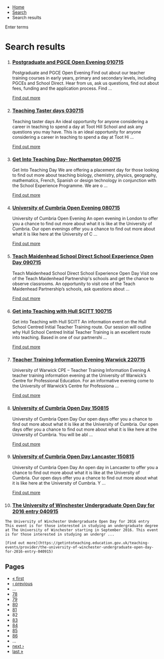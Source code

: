 *   [Home](/)
*   [Search](/search)
*   Search results

Enter terms 

Search results
==============

1.  ### [Postgraduate and PGCE Open Evening 010715](https://getintoteaching.education.gov.uk/teaching-events/listing/postgraduate-and-pgce-open-evening-010715)
    
    Postgraduate and PGCE Open Evening Find out about our teacher training courses in early years, primary and secondary levels, including PGCEs and School Direct. Hear from us, ask us questions, find out about fees, funding and the application process. Find ...
    
    [Find out more](https://getintoteaching.education.gov.uk/teaching-events/listing/postgraduate-and-pgce-open-evening-010715)
    
2.  ### [Teaching Taster days 030715](https://getintoteaching.education.gov.uk/teaching-events/listing/teaching-taster-days-030715)
    
    Teaching taster days An ideal opportunity for anyone considering a career in teaching to spend a day at Toot Hill School and ask any questions you may have. This is an ideal opportunity for anyone considering a career in teaching to spend a day at Toot Hi ...
    
    [Find out more](https://getintoteaching.education.gov.uk/teaching-events/listing/teaching-taster-days-030715)
    
3.  ### [Get Into Teaching Day- Northampton 060715](https://getintoteaching.education.gov.uk/teaching-events/listing/get-into-teaching-day-northampton-060715)
    
    Get Into Teaching Day We are offering a placement day for those looking to find out more about teaching biology, chemistry, physics, geography, mathematics, French, Spanish or design technology in conjunction with the School Experience Programme. We are o ...
    
    [Find out more](https://getintoteaching.education.gov.uk/teaching-events/listing/get-into-teaching-day-northampton-060715)
    
4.  ### [University of Cumbria Open Evening 080715](https://getintoteaching.education.gov.uk/university-of-cumbria-open-evening-080715)
    
    University of Cumbria Open Evening An open evening in London to offer you a chance to find out more about what it is like at the University of Cumbria. Our open evenings offer you a chance to find out more about what it is like here at the University of C ...
    
    [Find out more](https://getintoteaching.education.gov.uk/university-of-cumbria-open-evening-080715)
    
5.  ### [Teach Maidenhead School Direct School Experience Open Day 090715](https://getintoteaching.education.gov.uk/teaching-events/listing/teach-maidenhead-school-direct-school-experience-open-day-090715)
    
    Teach Maidenhead School Direct School Experience Open Day Visit one of the Teach Maidenhead Partnership's schools and get the chance to observe classrooms. An opportunity to visit one of the Teach Maidenhead Partnership’s schools, ask questions about ...
    
    [Find out more](https://getintoteaching.education.gov.uk/teaching-events/listing/teach-maidenhead-school-direct-school-experience-open-day-090715)
    
6.  ### [Get into Teaching with Hull SCITT 100715](https://getintoteaching.education.gov.uk/teaching-events/listing/get-into-teaching-with-hull-scitt-100715)
    
    Get into Teaching with Hull SCITT An information event on the Hull School Centred Initial Teacher Training route. Our session will outline why Hull School Centred Initial Teacher Training is an excellent route into teaching. Based in one of our partnershi ...
    
    [Find out more](https://getintoteaching.education.gov.uk/teaching-events/listing/get-into-teaching-with-hull-scitt-100715)
    
7.  ### [Teacher Training Information Evening Warwick 220715](https://getintoteaching.education.gov.uk/teaching-events/provider/university-of-warwick-teacher-training-information-evening-220715)
    
    University of Warwick CPE – Teacher Training Information Evening A teacher training information evening at the University of Warwick’s Centre for Professional Education. For an informative evening come to the University of Warwick’s Centre for Professiona ...
    
    [Find out more](https://getintoteaching.education.gov.uk/teaching-events/provider/university-of-warwick-teacher-training-information-evening-220715)
    
8.  ### [University of Cumbria Open Day 150815](https://getintoteaching.education.gov.uk/teaching-events/provider/university-of-cumbria-open-day-150815)
    
    University of Cumbria Open Day Our open days offer you a chance to find out more about what it is like at the University of Cumbria. Our open days offer you a chance to find out more about what it is like here at the University of Cumbria. You will be abl ...
    
    [Find out more](https://getintoteaching.education.gov.uk/teaching-events/provider/university-of-cumbria-open-day-150815)
    
9.  ### [University of Cumbria Open Day Lancaster 150815](https://getintoteaching.education.gov.uk/teaching-events/provider/university-of-cumbria-open-day-lancaster-150815)
    
    University of Cumbria Open Day An open day in Lancaster to offer you a chance to find out more about what it is like at the University of Cumbria. Our open days offer you a chance to find out more about what it is like here at the University of Cumbria. Y ...
    
    [Find out more](https://getintoteaching.education.gov.uk/teaching-events/provider/university-of-cumbria-open-day-lancaster-150815)
    
10.  ### [The University of Winchester Undergraduate Open Day for 2016 entry 040915](https://getintoteaching.education.gov.uk/teaching-events/provider/the-university-of-winchester-undergraduate-open-day-for-2016-entry-040915)
    
    The University of Winchester Undergraduate Open Day for 2016 entry This event is for those interested in studying an undergraduate degree at The University of Winchester starting in September 2016. This event is for those interested in studying an undergr ...
    
    [Find out more](https://getintoteaching.education.gov.uk/teaching-events/provider/the-university-of-winchester-undergraduate-open-day-for-2016-entry-040915)
    

Pages
-----

*   [« first](/search/site "Go to first page")
*   [‹ previous](/search/site?page=80 "Go to previous page")
*   …
*   [78](/search/site?page=77 "Go to page 78")
*   [79](/search/site?page=78 "Go to page 79")
*   [80](/search/site?page=79 "Go to page 80")
*   [81](/search/site?page=80 "Go to page 81")
*   82
*   [83](/search/site?page=82 "Go to page 83")
*   [84](/search/site?page=83 "Go to page 84")
*   [85](/search/site?page=84 "Go to page 85")
*   [86](/search/site?page=85 "Go to page 86")
*   …
*   [next ›](/search/site?page=82 "Go to next page")
*   [last »](/search/site?page=1032 "Go to last page")